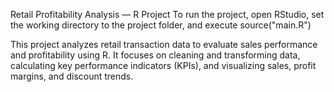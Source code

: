 Retail Profitability Analysis — R Project
To run the project, open RStudio, set the working directory to the project folder, and execute source("main.R")

This project analyzes retail transaction data to evaluate sales performance and profitability using R. It focuses on cleaning and transforming data, calculating key performance indicators (KPIs), and visualizing sales, profit margins, and discount trends.

